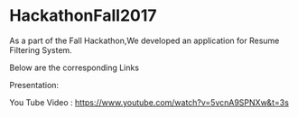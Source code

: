 # HackathonFall2017
As a part of the Fall Hackathon,We developed an application for Resume Filtering System.

Below are the corresponding Links

Presentation:

You Tube Video : https://www.youtube.com/watch?v=5vcnA9SPNXw&t=3s

